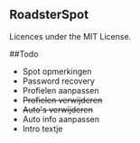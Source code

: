 ## RoadsterSpot

Licences under the MIT License.

##Todo

*   Spot opmerkingen
*   Password recovery
*   Profielen aanpassen
*   ~~Profielen verwijderen~~
*   ~~Auto's verwijderen~~
*   Auto info aanpassen
*   Intro textje